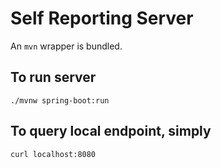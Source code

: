 # Self Reporting Server

An `mvn` wrapper is bundled. 

## To run server
```
./mvnw spring-boot:run
```

## To query local endpoint, simply
```
curl localhost:8080
```


